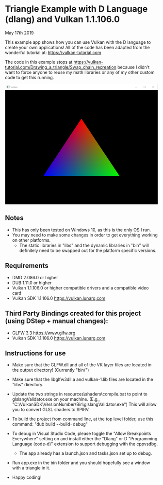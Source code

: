 # Triangle Example with D Language (dlang) and Vulkan 1.1.106.0
May 17th 2019

This example app shows how you can use Vulkan with the D language to create your own applications!
All of the code has been adapted from the wonderful tutorial at: https://vulkan-tutorial.com

The code in this example stops at https://vulkan-tutorial.com/Drawing_a_triangle/Swap_chain_recreation because I didn't want to force anyone to reuse my math libraries or any of my other custom code to get this running.

![Example Image](/example.png)

## Notes
* This has only been tested on Windows 10, as this is the only OS I run. 
* You may need to make some changes in order to get everything working on other platforms. 
    * The static libraries in "libs" and the dynamic libraries in "bin" will definitely need to be swapped out for the platform specific versions.

## Requirements
* DMD 2.086.0 or higher
* DUB 1.11.0 or higher
* Vulkan 1.1.106.0 or higher compatible drivers and a compatible video card
* Vulkan SDK 1.1.106.0 https://vulkan.lunarg.com

## Third Party Bindings created for this project (using DStep + manual changes):
* GLFW 3.3 https://www.glfw.org
* Vulkan SDK 1.1.106.0 https://vulkan.lunarg.com

## Instructions for use
* Make sure that the GLFW.dll and all of the VK layer files are located in the output directory! (Currently "bin/")
* Make sure that the libglfw3dll.a and vulkan-1.lib files are located in the "libs" directory.
* Update the two strings in resources\shaders\compile.bat to point to glslangValidator.exe on your machine. (E.g., "C:\VulkanSDK\VersionNumber\Bin\glslangValidator.exe") This will allow you to convert GLSL shaders to SPIRV.

* To build the project from command line, at the top level folder, use this command: "dub build --build=debug"
* To debug in Visual Studio Code, please toggle the "Allow Breakpoints Everywhere" setting on and install either the "Dlang" or D "Programming Language (code-d)" extension to support debugging with the cppvsdbg.
    * The app already has a launch.json and tasks.json set up to debug.
* Run app.exe in the bin folder and you should hopefully see a window with a triangle in it.
* Happy coding!
